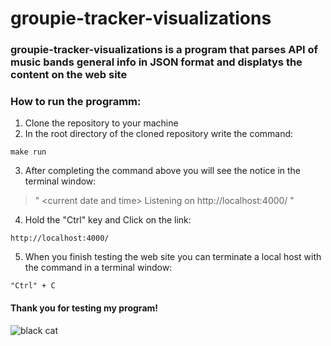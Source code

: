 # groupie-tracker-visualizations

### groupie-tracker-visualizations is a program that parses API of music bands general info in JSON format and displatys the content on the web site

### How to run the programm:

1. Clone the repository to your machine
2. In the root directory of the cloned repository write the command: 

```
make run
```

3. After completing the command above you will see the notice in the terminal window: 

> " \<current date and time\> Listening on http://localhost:4000/ "

4. Hold the "Ctrl" key and Click on the link: 

```
http://localhost:4000/
```

5. When you finish testing the web site you can terminate a local host with the command in a terminal window:

```
"Ctrl" + C
```


#### Thank you for testing my program!


![black cat](https://encrypted-tbn0.gstatic.com/images?q=tbn:ANd9GcTlCmZNZTRr2c33iinneBtyyW2NjFkOSpGOLw&usqp=CAU)